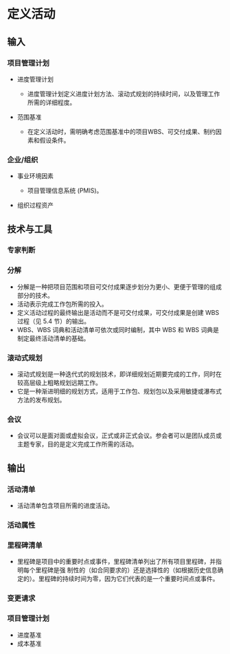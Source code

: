 # 定义活动

## 输入

### 项目管理计划

- 进度管理计划

    - 进度管理计划定义进度计划方法、滚动式规划的持续时间，以及管理工作所需的详细程度。

- 范围基准

    - 在定义活动时，需明确考虑范围基准中的项目WBS、可交付成果、制约因素和假设条件。

### 企业/组织

- 事业环境因素

    - 项目管理信息系统 (PMIS)。

- 组织过程资产

## 技术与工具

### 专家判断

### 分解

- 分解是一种把项目范围和项目可交付成果逐步划分为更小、更便于管理的组成部分的技术。
- 活动表示完成工作包所需的投入。
- 定义活动过程的最终输出是活动而不是可交付成果，可交付成果是创建 WBS 过程（见 5.4 节）的输出。
- WBS、WBS 词典和活动清单可依次或同时编制，其中 WBS 和 WBS 词典是制定最终活动清单的基础。

### 滚动式规划

- 滚动式规划是一种迭代式的规划技术，即详细规划近期要完成的工作，同时在较高层级上粗略规划远期工作。
- 它是一种渐进明细的规划方式，适用于工作包、规划包以及采用敏捷或瀑布式方法的发布规划。

### 会议

- 会议可以是面对面或虚拟会议，正式或非正式会议。参会者可以是团队成员或主题专家，目的是定义完成工作所需的活动。

## 输出

### 活动清单

- 活动清单包含项目所需的进度活动。

### 活动属性

### 里程碑清单

- 里程碑是项目中的重要时点或事件，里程碑清单列出了所有项目里程碑，并指明每个里程碑是强
  制性的（如合同要求的）还是选择性的（如根据历史信息确定的）。里程碑的持续时间为零，因为它们代表的是一个重要时间点或事件。

### 变更请求

### 项目管理计划

- 进度基准
- 成本基准

